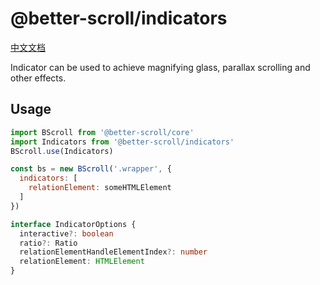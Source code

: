 # @better-scroll/indicators

[中文文档](https://github.com/ustbhuangyi/better-scroll/blob/master/packages/indicators/README_zh-CN.md)

Indicator can be used to achieve magnifying glass, parallax scrolling and other effects.

## Usage

```js
import BScroll from '@better-scroll/core'
import Indicators from '@better-scroll/indicators'
BScroll.use(Indicators)

const bs = new BScroll('.wrapper', {
  indicators: [
    relationElement: someHTMLElement
  ]
})
```

```ts
interface IndicatorOptions {
  interactive?: boolean
  ratio?: Ratio
  relationElementHandleElementIndex?: number
  relationElement: HTMLElement
}
```